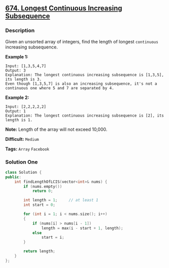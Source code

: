 ## [674. Longest Continuous Increasing Subsequence](https://leetcode.com/problems/longest-continuous-increasing-subsequence/description/)

### Description

Given an unsorted array of integers, find the length of longest `continuous` increasing subsequence.

**Example 1:**

```
Input: [1,3,5,4,7]
Output: 3
Explanation: The longest continuous increasing subsequence is [1,3,5], its length is 3. 
Even though [1,3,5,7] is also an increasing subsequence, it's not a continuous one where 5 and 7 are separated by 4. 
```

**Example 2:**

```
Input: [2,2,2,2,2]
Output: 1
Explanation: The longest continuous increasing subsequence is [2], its length is 1. 
```

**Note:** Length of the array will not exceed 10,000.



**Difficult:** `Medium`

**Tags:** `Array` `Facebook`



### Solution One

```c++
class Solution {
public:
    int findLengthOfLCIS(vector<int>& nums) {
        if (nums.empty())
            return 0;

        int length = 1;     // at least 1
        int start = 0;

        for (int i = 1; i < nums.size(); i++)
        {
            if (nums[i] > nums[i - 1])
                length = max(i - start + 1, length);
            else
                start = i;
        }

        return length;
    }
};
```

